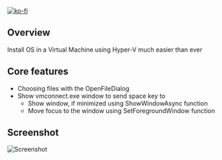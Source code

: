 [![ko-fi](https://www.ko-fi.com/img/githubbutton_sm.svg)](https://ko-fi.com/Q5Q51QUJC)

## Overview

Install OS in a Virtual Machine using Hyper-V much easier than ever

## Core features

- Choosing files with the OpenFileDialog 
- Show vmconnect.exe window to send space key to 
  - Show window, if minimized using ShowWindowAsync function
  - Move focus to the window using SetForegroundWindow function

## Screenshot

 ![Screenshot](https://i.imgur.com/eU530Zx.png)
